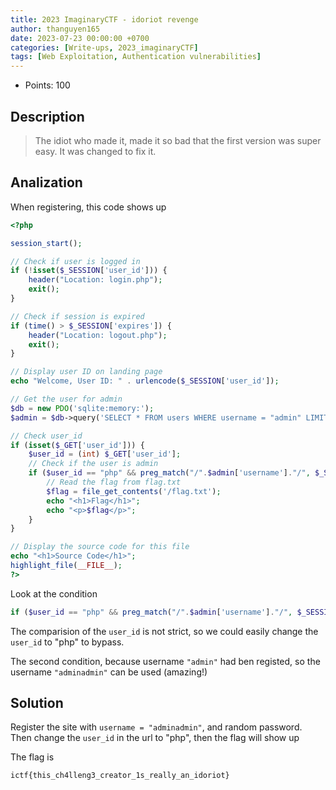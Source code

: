 ```yaml
---
title: 2023 ImaginaryCTF - idoriot revenge
author: thanguyen165
date: 2023-07-23 00:00:00 +0700
categories: [Write-ups, 2023_imaginaryCTF]
tags: [Web Exploitation, Authentication vulnerabilities]
---
```


* Points: 100

## Description

> The idiot who made it, made it so bad that the first version was super easy. It was changed to fix it.

## Analization

When registering, this code shows up

```php
<?php

session_start();

// Check if user is logged in
if (!isset($_SESSION['user_id'])) {
    header("Location: login.php");
    exit();
}

// Check if session is expired
if (time() > $_SESSION['expires']) {
    header("Location: logout.php");
    exit();
}

// Display user ID on landing page
echo "Welcome, User ID: " . urlencode($_SESSION['user_id']);

// Get the user for admin
$db = new PDO('sqlite:memory:');
$admin = $db->query('SELECT * FROM users WHERE username = "admin" LIMIT 1')->fetch();

// Check user_id
if (isset($_GET['user_id'])) {
    $user_id = (int) $_GET['user_id'];
    // Check if the user is admin
    if ($user_id == "php" && preg_match("/".$admin['username']."/", $_SESSION['username'])) {
        // Read the flag from flag.txt
        $flag = file_get_contents('/flag.txt');
        echo "<h1>Flag</h1>";
        echo "<p>$flag</p>";
    }
}

// Display the source code for this file
echo "<h1>Source Code</h1>";
highlight_file(__FILE__);
?>
```

Look at the condition

```php
if ($user_id == "php" && preg_match("/".$admin['username']."/", $_SESSION['username']))
```

The comparision of the ```user_id``` is not strict, so we could easily change the ```user_id``` to "php" to bypass.

The second condition, because username ```"admin"``` had ben registed, so the username ```"adminadmin"``` can be used (amazing!)

## Solution

Register the site with ```username = "adminadmin"```, and random password. Then change the ```user_id``` in the url to "php", then the flag will show up

The flag is

```
ictf{this_ch4lleng3_creator_1s_really_an_idoriot}
```